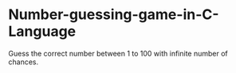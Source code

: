 # Number-guessing-game-in-C-Language
Guess the correct number between 1 to 100 with infinite number of chances.
